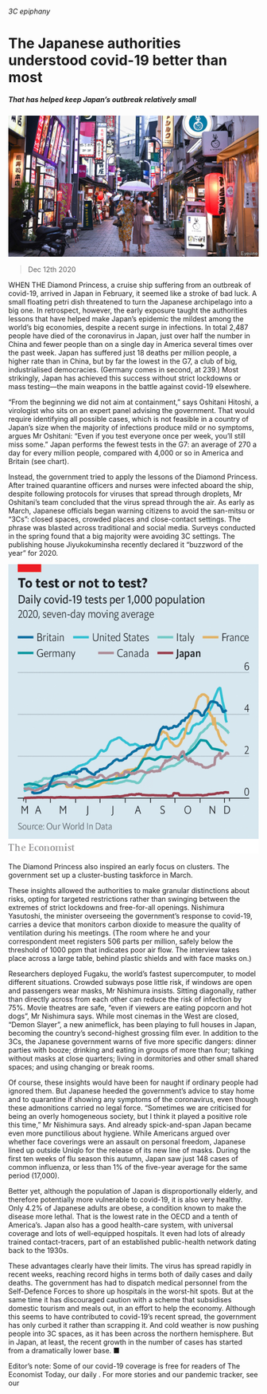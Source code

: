 ###### 3C epiphany

# The Japanese authorities understood covid-19 better than most 

##### That has helped keep Japan’s outbreak relatively small 

![image](images/20201212_ASP002_0.jpg) 

> Dec 12th 2020 


WHEN THE Diamond Princess, a cruise ship suffering from an outbreak of covid-19, arrived in Japan in February, it seemed like a stroke of bad luck. A small floating petri dish threatened to turn the Japanese archipelago into a big one. In retrospect, however, the early exposure taught the authorities lessons that have helped make Japan’s epidemic the mildest among the world’s big economies, despite a recent surge in infections. In total 2,487 people have died of the coronavirus in Japan, just over half the number in China and fewer people than on a single day in America several times over the past week. Japan has suffered just 18 deaths per million people, a higher rate than in China, but by far the lowest in the G7, a club of big, industrialised democracies. (Germany comes in second, at 239.) Most strikingly, Japan has achieved this success without strict lockdowns or mass testing—the main weapons in the battle against covid-19 elsewhere.


“From the beginning we did not aim at containment,” says Oshitani Hitoshi, a virologist who sits on an expert panel advising the government. That would require identifying all possible cases, which is not feasible in a country of Japan’s size when the majority of infections produce mild or no symptoms, argues Mr Oshitani: “Even if you test everyone once per week, you’ll still miss some.” Japan performs the fewest tests in the G7: an average of 270 a day for every million people, compared with 4,000 or so in America and Britain (see chart).



Instead, the government tried to apply the lessons of the Diamond Princess. After trained quarantine officers and nurses were infected aboard the ship, despite following protocols for viruses that spread through droplets, Mr Oshitani’s team concluded that the virus spread through the air. As early as March, Japanese officials began warning citizens to avoid the san-mitsu or “3Cs”: closed spaces, crowded places and close-contact settings. The phrase was blasted across traditional and social media. Surveys conducted in the spring found that a big majority were avoiding 3C settings. The publishing house Jiyukokuminsha recently declared it “buzzword of the year” for 2020.

![image](images/20201212_ASC079.png) 



The Diamond Princess also inspired an early focus on clusters. The government set up a cluster-busting taskforce in March.


These insights allowed the authorities to make granular distinctions about risks, opting for targeted restrictions rather than swinging between the extremes of strict lockdowns and free-for-all openings. Nishimura Yasutoshi, the minister overseeing the government’s response to covid-19, carries a device that monitors carbon dioxide to measure the quality of ventilation during his meetings. (The room where he and your correspondent meet registers 506 parts per million, safely below the threshold of 1000 ppm that indicates poor air flow. The interview takes place across a large table, behind plastic shields and with face masks on.)


Researchers deployed Fugaku, the world’s fastest supercomputer, to model different situations. Crowded subways pose little risk, if windows are open and passengers wear masks, Mr Nishimura insists. Sitting diagonally, rather than directly across from each other can reduce the risk of infection by 75%. Movie theatres are safe, “even if viewers are eating popcorn and hot dogs”, Mr Nishimura says. While most cinemas in the West are closed, “Demon Slayer”, a new animeflick, has been playing to full houses in Japan, becoming the country’s second-highest grossing film ever. In addition to the 3Cs, the Japanese government warns of five more specific dangers: dinner parties with booze; drinking and eating in groups of more than four; talking without masks at close quarters; living in dormitories and other small shared spaces; and using changing or break rooms.


Of course, these insights would have been for naught if ordinary people had ignored them. But Japanese heeded the government’s advice to stay home and to quarantine if showing any symptoms of the coronavirus, even though these admonitions carried no legal force. “Sometimes we are criticised for being an overly homogeneous society, but I think it played a positive role this time,” Mr Nishimura says. And already spick-and-span Japan became even more punctilious about hygiene. While Americans argued over whether face coverings were an assault on personal freedom, Japanese lined up outside Uniqlo for the release of its new line of masks. During the first ten weeks of flu season this autumn, Japan saw just 148 cases of common influenza, or less than 1% of the five-year average for the same period (17,000).


Better yet, although the population of Japan is disproportionally elderly, and therefore potentially more vulnerable to covid-19, it is also very healthy. Only 4.2% of Japanese adults are obese, a condition known to make the disease more lethal. That is the lowest rate in the OECD and a tenth of America’s. Japan also has a good health-care system, with universal coverage and lots of well-equipped hospitals. It even had lots of already trained contact-tracers, part of an established public-health network dating back to the 1930s.


These advantages clearly have their limits. The virus has spread rapidly in recent weeks, reaching record highs in terms both of daily cases and daily deaths. The government has had to dispatch medical personnel from the Self-Defence Forces to shore up hospitals in the worst-hit spots. But at the same time it has discouraged caution with a scheme that subsidises domestic tourism and meals out, in an effort to help the economy. Although this seems to have contributed to covid-19’s recent spread, the government has only curbed it rather than scrapping it. And cold weather is now pushing people into 3C spaces, as it has been across the northern hemisphere. But in Japan, at least, the recent growth in the number of cases has started from a dramatically lower base. ■


Editor’s note: Some of our covid-19 coverage is free for readers of The Economist Today, our daily . For more stories and our pandemic tracker, see our 

